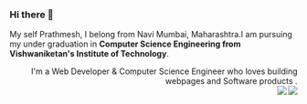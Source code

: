 ### Hi there 👋

My self Prathmesh, I belong from Navi Mumbai, Maharashtra.I am pursuing my under graduation in **Computer Science Engineering from Vishwaniketan's Institute of Technology**.

<div align="right">I'm a Web Developer & Computer Science Engineer
who loves building webpages and Software products .</div>
<img src="https://github-readme-stats.vercel.app/api?username=PrathmeshSadake&theme=tokyonight" align="right"/>
<img src="https://github-readme-stats.vercel.app/api/top-langs/?username=prathmeshsadake" align="right"/>

